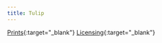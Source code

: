 ```yaml
---
title: Tulip
---
```

[Prints](https://pixels.com/featured/tulip-brady-lane.html){:target="_blank"}
[Licensing](https://licensing.pixels.com/featured/tulip-brady-lane.html){:target="_blank"}